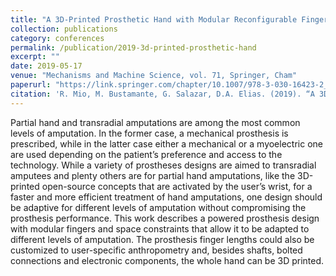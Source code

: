 ```yaml
---
title: "A 3D-Printed Prosthetic Hand with Modular Reconfigurable Fingers"
collection: publications
category: conferences
permalink: /publication/2019-3d-printed-prosthetic-hand
excerpt: ""
date: 2019-05-17
venue: "Mechanisms and Machine Science, vol. 71, Springer, Cham"
paperurl: "https://link.springer.com/chapter/10.1007/978-3-030-16423-2_9"
citation: 'R. Mio, M. Bustamante, G. Salazar, D.A. Elias. (2019). “A 3D-Printed Prosthetic Hand with Modular Reconfigurable Fingers.” In: Interdisciplinary Applications of Kinematics. Mechanisms and Machine Science, vol. 71, Springer, Cham.'
---
```


Partial hand and transradial amputations are among the most common levels of amputation. In the former case, a mechanical prosthesis is prescribed, while in the latter case either a mechanical or a myoelectric one are used depending on the patient’s preference and access to the technology. While a variety of prostheses designs are aimed to transradial amputees and plenty others are for partial hand amputations, like the 3D-printed open-source concepts that are activated by the user’s wrist, for a faster and more efficient treatment of hand amputations, one design should be adaptive for different levels of amputation without compromising the prosthesis performance. This work describes a powered prosthesis design with modular fingers and space constraints that allow it to be adapted to different levels of amputation. The prosthesis finger lengths could also be customized to user-specific anthropometry and, besides shafts, bolted connections and electronic components, the whole hand can be 3D printed.